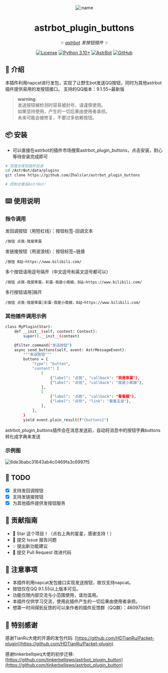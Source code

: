 
<div align="center">

![:name](https://count.getloli.com/@astrbot_plugin_buttons?name=astrbot_plugin_buttons&theme=minecraft&padding=6&offset=0&align=top&scale=1&pixelated=1&darkmode=auto)

# astrbot_plugin_buttons

_✨ [astrbot](https://github.com/AstrBotDevs/AstrBot) 发按钮插件 ✨_  

[![License](https://img.shields.io/badge/License-MIT-green.svg)](https://opensource.org/licenses/MIT)
[![Python 3.10+](https://img.shields.io/badge/Python-3.10%2B-blue.svg)](https://www.python.org/)
[![AstrBot](https://img.shields.io/badge/AstrBot-3.4%2B-orange.svg)](https://github.com/Soulter/AstrBot)
[![GitHub](https://img.shields.io/badge/作者-Zhalslar-blue)](https://github.com/Zhalslar)

</div>

## 🤝 介绍

本插件利用napcat进行发包，实现了让野生bot发送QQ按钮，同时为其他astrbot插件提供易用的发按钮接口。
支持的QQ版本：9.1.55~最新版

> **warning**:  
> 发送按钮被检测时容易被封号，请谨慎使用。<br>
> 如果坚持使用，产生的一切后果由使用者承担。<br>
> 未来可能会被修复，不要过多依赖按钮。

## 📦 安装

- 可以直接在astrbot的插件市场搜索astrbot_plugin_buttons，点击安装，耐心等待安装完成即可  

```bash
# 克隆仓库到插件目录
cd /AstrBot/data/plugins
git clone https://github.com/Zhalslar/astrbot_plugin_buttons

# 控制台重启AstrBot!

```

## ⌨️ 使用说明

### 指令调用

发回调按钮（用短杠线）：按钮标签-回调文本

```plaintext
/按钮 点我-我是笨蛋
```

发链接按钮（用波浪线）：按钮标签~链接

```plaintext
/按钮 B站~https://www.bilibili.com/
```

多个按钮请用逗号隔开（中文逗号和英文逗号都可以）

```plaintext
/按钮 点我-我是笨蛋，彩蛋-我是小南娘，B站~https://www.bilibili.com/
```

多行按钮请用|隔开

```plaintext
/按钮 点我-我是笨蛋|彩蛋-我是小南娘，B站~https://www.bilibili.com/
```

### 其他插件调用示例

```bash
class MyPlugin(Star):
    def __init__(self, context: Context):
        super().__init__(context)

    @filter.command("发送按钮")
    async send_buttons(self, event: AstrMessageEvent):
        """发送按钮"""
        buttons = {
            "type": "button",
            "content": [
                [
                    {"label": "点我", "callback": "我是笨蛋"},
                    {"label": "点他", "callback": "我是小男娘"},
                ],
                [
                    {"label": "点她", "callback": "看看腿"},
                    {"label": "点你", "link": "看看玉足"},
                ],
            ],
        }
        yield event.plain_result(f"{buttons}")
```

astrbot_plugin_buttons插件会在消息发送前，自动将消息中的按钮字典buttons转化成字典来发送

### 示例图

![6de3babc31643ab4c0469fa3c6997f5](https://github.com/user-attachments/assets/3642866f-8686-4d6f-8a1d-0bc073869a00)


## 🤝 TODO

- [x] 支持发回调按钮
- [x] 支持发链接按钮
- [x] 为其他插件提供发按钮服务

## 👥 贡献指南

- 🌟 Star 这个项目！（点右上角的星星，感谢支持！）
- 🐛 提交 Issue 报告问题
- 💡 提出新功能建议
- 🔧 提交 Pull Request 改进代码

## 📌 注意事项

- 本插件利用napcat发包接口实现发送按钮，故仅支持napcat。
- 按钮仅在QQ 9.1.55以上版本可见。
- 功能仅限内部交流与小范围使用，请勿滥用。
- 本插件仅供学习交流，使用此插件产生的一切后果由使用者承担。
- 想第一时间得到反馈的可以来作者的插件反馈群（QQ群）：460973561

## 🤝 特别感谢

感谢TianRu大佬的开源的发包代码: [https://github.com/HDTianRu/Packet-plugin](https://github.com/HDTianRu/Packet-plugin)

感谢tinkerbellqwq大佬的初步迁移: [https://github.com/tinkerbellqwq/astrbot_plugin_button](https://github.com/tinkerbellqwq/astrbot_plugin_button)
